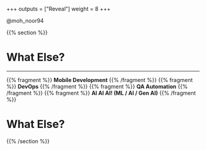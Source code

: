 +++
outputs = ["Reveal"]
weight = 8
+++


<p class="twitter">@moh_noor94</p>

{{% section %}}

# What Else?

---

{{% fragment %}} **Mobile Development** {{% /fragment %}}
{{% fragment %}} **DevOps** {{% /fragment %}}
{{% fragment %}} **QA Automation** {{% /fragment %}}
{{% fragment %}} **AI AI AI! (ML / AI / Gen AI)** {{% /fragment %}}


# What Else?

{{% /section %}}
